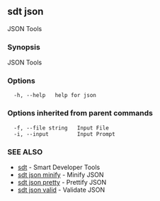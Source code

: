 ## sdt json

JSON Tools

### Synopsis

JSON Tools

### Options

```
  -h, --help   help for json
```

### Options inherited from parent commands

```
  -f, --file string   Input File
  -i, --input         Input Prompt
```

### SEE ALSO

* [sdt](sdt.md)	 - Smart Developer Tools
* [sdt json minify](sdt_json_minify.md)	 - Minify JSON
* [sdt json pretty](sdt_json_pretty.md)	 - Prettify JSON
* [sdt json valid](sdt_json_valid.md)	 - Validate JSON

